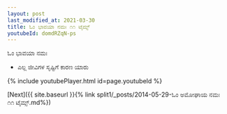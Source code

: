 ```yaml
---
layout: post
last_modified_at: 2021-03-30
title: ಓಂ ಭಾವಯಾ ನಮಃ ೧೧ ಟೈಮ್ಸ್
youtubeId: domdRZqN-ps
---
```

 
 
 ಓಂ ಭಾವಯಾ ನಮಃ  
 
 -  ಎಲ್ಲ ಜೀವಿಗಳ ಸೃಷ್ಟಿಗೆ ಕಾರಣ ಯಾರು 
 
  
 
  
 
 
 
 
 
 


{% include youtubePlayer.html id=page.youtubeId %}
 
[Next]({{ site.baseurl }}{% link  split1/_posts/2014-05-29-ಓಂ ಅಮೋಘಾಯ ನಮಃ ೧೧ ಟೈಮ್ಸ್.md%})
 
